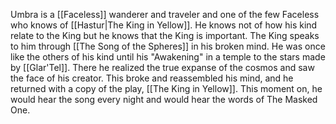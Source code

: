 Umbra is a [[Faceless]] wanderer and traveler and one of the few Faceless who knows of [[Hastur|The King in Yellow]]. He knows not of how his kind relate to the King but he knows that the King is important. The King speaks to him through [[The Song of the Spheres]] in his broken mind. He was once like the others of his kind until his "Awakening" in a temple to the stars made by [[Glar'Tel]]. There he realized the true expanse of the cosmos and saw the face of his creator. This broke and reassembled his mind, and he returned with a copy of the play, [[The King in Yellow]]. This moment on, he would hear the song every night and would hear the words of The Masked One.

